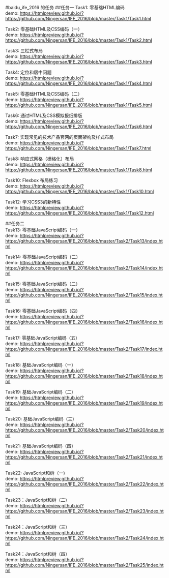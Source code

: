 #baidu_ife_2016 的任务
##任务一
Task1: 零基础HTML编码      
demo: https://htmlpreview.github.io/?https://github.com/Ningersan/IFE_2016/blob/master/Task1/Task1.html 

Task2: 零基础HTML及CSS编码（一）          
demo: https://htmlpreview.github.io/?https://github.com/Ningersan/IFE_2016/blob/master/Task1/Task2.html    

Task3: 三栏式布局         
demo: https://htmlpreview.github.io/?https://github.com/Ningersan/IFE_2016/blob/master/Task1/Task3.html   

Task4: 定位和居中问题          
demo: https://htmlpreview.github.io/?https://github.com/Ningersan/IFE_2016/blob/master/Task1/Task4.html     

Task5: 零基础HTML及CSS编码（二）        
demo: https://htmlpreview.github.io/?https://github.com/Ningersan/IFE_2016/blob/master/Task1/Task5.html     

Task6: 通过HTML及CSS模拟报纸排版       
demo: https://htmlpreview.github.io/?https://github.com/Ningersan/IFE_2016/blob/master/Task1/Task6.html     

Task7: 实现常见的技术产品官网的页面架构及样式布局         
demo: https://htmlpreview.github.io/?https://github.com/Ningersan/IFE_2016/blob/master/Task1/Task7.html                    

Task8: 响应式网格（栅格化）布局         
demo: https://htmlpreview.github.io/?https://github.com/Ningersan/IFE_2016/blob/master/Task1/Task8.html            

Task10: Flexbox 布局练习         
demo: https://htmlpreview.github.io/?https://github.com/Ningersan/IFE_2016/blob/master/Task1/Task10.html         

Task12: 学习CSS3的新特性         
demo: https://htmlpreview.github.io/?https://github.com/Ningersan/IFE_2016/blob/master/Task1/Task12.html

##任务二        
Task13: 零基础JavaScript编码（一）      
demo: https://htmlpreview.github.io/?https://github.com/Ningersan/IFE_2016/blob/master/Task2/Task13/index.html     

Task14: 零基础JavaScript编码（二）       
demo: https://htmlpreview.github.io/?https://github.com/Ningersan/IFE_2016/blob/master/Task2/Task14/index.html       

Task15: 零基础JavaScript编码（二）      
demo: https://htmlpreview.github.io/?https://github.com/Ningersan/IFE_2016/blob/master/Task2/Task15/index.html           

Task16: 零基础JavaScript编码（四）         
demo: https://htmlpreview.github.io/?https://github.com/Ningersan/IFE_2016/blob/master/Task2/Task16/index.html      

Task17: 零基础JavaScript编码（五）     
demo: https://htmlpreview.github.io/?https://github.com/Ningersan/IFE_2016/blob/master/Task2/Task17/index.html        

Task18: 基础JavaScript编码（一）           
demo: https://htmlpreview.github.io/?https://github.com/Ningersan/IFE_2016/blob/master/Task2/Task18/index.html        

Task19: 基础JavaScript编码（二）      
demo: https://htmlpreview.github.io/?https://github.com/Ningersan/IFE_2016/blob/master/Task2/Task19/index.html    

Task20: 基础JavaScript编码（三）      
demo: https://htmlpreview.github.io/?https://github.com/Ningersan/IFE_2016/blob/master/Task2/Task20/index.html     

Task21: 基础JavaScript编码（四）      
demo: https://htmlpreview.github.io/?https://github.com/Ningersan/IFE_2016/blob/master/Task2/Task21/index.html        

Task22: JavaScript和树（一)      
demo: https://htmlpreview.github.io/?https://github.com/Ningersan/IFE_2016/blob/master/Task2/Task22/index.html       
          
Task23：JavaScript和树（二）      
demo: https://htmlpreview.github.io/?https://github.com/Ningersan/IFE_2016/blob/master/Task2/Task23/index.html          

Task24：JavaScript和树（三）      
demo: https://htmlpreview.github.io/?https://github.com/Ningersan/IFE_2016/blob/master/Task2/Task24/index.html           

Task24：JavaScript和树（四）      
demo: https://htmlpreview.github.io/?https://github.com/Ningersan/IFE_2016/blob/master/Task2/Task25/index.html 
